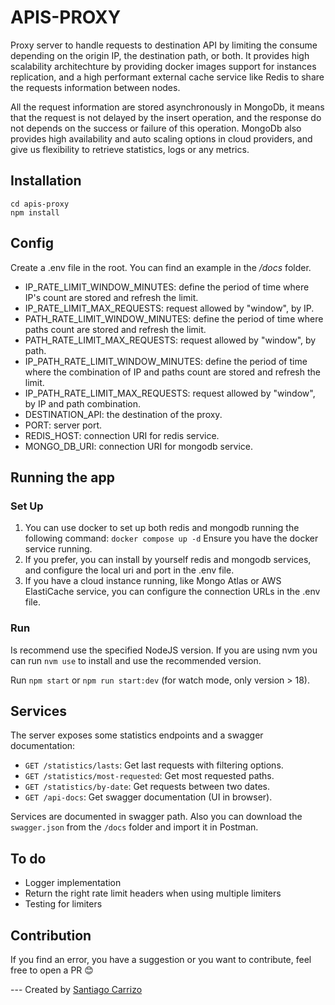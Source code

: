 # APIS-PROXY

Proxy server to handle requests to destination API by limiting the consume depending on the origin IP, the destination path, or both. It provides high scalability architechture by providing docker images support for instances replication, and a high performant external cache service like Redis to share the requests information between nodes.

All the request information are stored asynchronously in MongoDb, it means that the request is not delayed by the insert operation, and the response do not depends on the success or failure of this operation. MongoDb also provides high availability and auto scaling options in cloud providers, and give us flexibility to retrieve statistics, logs or any metrics.

## Installation

```
cd apis-proxy
npm install
```

## Config

Create a .env file in the root.
You can find an example in the _/docs_ folder.

- IP_RATE_LIMIT_WINDOW_MINUTES: define the period of time where IP's count are stored and refresh the limit.
- IP_RATE_LIMIT_MAX_REQUESTS: request allowed by "window", by IP.
- PATH_RATE_LIMIT_WINDOW_MINUTES: define the period of time where paths count are stored and refresh the limit.
- PATH_RATE_LIMIT_MAX_REQUESTS: request allowed by "window", by path.
- IP_PATH_RATE_LIMIT_WINDOW_MINUTES: define the period of time where the combination of IP and paths count are stored and refresh the limit.
- IP_PATH_RATE_LIMIT_MAX_REQUESTS: request allowed by "window", by IP and path combination.
- DESTINATION_API: the destination of the proxy.
- PORT: server port.
- REDIS_HOST: connection URI for redis service.
- MONGO_DB_URI: connection URI for mongodb service.

## Running the app

### Set Up

1. You can use docker to set up both redis and mongodb running the following command:
   `docker compose up -d`
   Ensure you have the docker service running.
2. If you prefer, you can install by yourself redis and mongodb services, and configure the local uri and port in the .env file.
3. If you have a cloud instance running, like Mongo Atlas or AWS ElastiCache service, you can configure the connection URLs in the .env file.

### Run

Is recommend use the specified NodeJS version. If you are using nvm you can run
`nvm use`
to install and use the recommended version.

Run `npm start` or `npm run start:dev` (for watch mode, only version > 18).

## Services

The server exposes some statistics endpoints and a swagger documentation:

- `GET /statistics/lasts`: Get last requests with filtering options.
- `GET /statistics/most-requested`: Get most requested paths.
- `GET /statistics/by-date`: Get requests between two dates.
- `GET /api-docs`: Get swagger documentation (UI in browser).

Services are documented in swagger path. Also you can download the `swagger.json` from the `/docs` folder and import it in Postman.

## To do

- Logger implementation
- Return the right rate limit headers when using multiple limiters
- Testing for limiters

## Contribution

If you find an error, you have a suggestion or you want to contribute, feel free to open a PR 😊

--- Created by [Santiago Carrizo](https://github.com/carrizosan)
